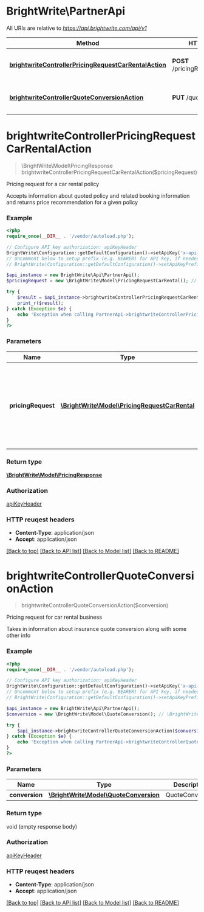 # BrightWrite\PartnerApi

All URIs are relative to *https://api.brightwrite.com/api/v1*

Method | HTTP request | Description
------------- | ------------- | -------------
[**brightwriteControllerPricingRequestCarRentalAction**](PartnerApi.md#brightwriteControllerPricingRequestCarRentalAction) | **POST** /pricingRequestCarRental | Pricing request for a car rental policy
[**brightwriteControllerQuoteConversionAction**](PartnerApi.md#brightwriteControllerQuoteConversionAction) | **PUT** /quoteConversion | Pricing request for car rental business


# **brightwriteControllerPricingRequestCarRentalAction**
> \BrightWrite\Model\PricingResponse brightwriteControllerPricingRequestCarRentalAction($pricingRequest)

Pricing request for a car rental policy

Accepts information about quoted policy and related booking information and returns price recommendation for a given policy

### Example 
```php
<?php
require_once(__DIR__ . '/vendor/autoload.php');

// Configure API key authorization: apiKeyHeader
BrightWrite\Configuration::getDefaultConfiguration()->setApiKey('x-api-key', 'YOUR_API_KEY');
// Uncomment below to setup prefix (e.g. BEARER) for API key, if needed
// BrightWrite\Configuration::getDefaultConfiguration()->setApiKeyPrefix('x-api-key', 'BEARER');

$api_instance = new BrightWrite\Api\PartnerApi();
$pricingRequest = new \BrightWrite\Model\PricingRequestCarRental(); // \BrightWrite\Model\PricingRequestCarRental | Pricing request should contain information about quoted policy and related booking information

try { 
    $result = $api_instance->brightwriteControllerPricingRequestCarRentalAction($pricingRequest);
    print_r($result);
} catch (Exception $e) {
    echo 'Exception when calling PartnerApi->brightwriteControllerPricingRequestCarRentalAction: ', $e->getMessage(), "\n";
}
?>
```

### Parameters

Name | Type | Description  | Notes
------------- | ------------- | ------------- | -------------
 **pricingRequest** | [**\BrightWrite\Model\PricingRequestCarRental**](\BrightWrite\Model\PricingRequestCarRental.md)| Pricing request should contain information about quoted policy and related booking information | 

### Return type

[**\BrightWrite\Model\PricingResponse**](PricingResponse.md)

### Authorization

[apiKeyHeader](../README.md#apiKeyHeader)

### HTTP reuqest headers

 - **Content-Type**: application/json
 - **Accept**: application/json

[[Back to top]](#) [[Back to API list]](../README.md#documentation-for-api-endpoints) [[Back to Model list]](../README.md#documentation-for-models) [[Back to README]](../README.md)

# **brightwriteControllerQuoteConversionAction**
> brightwriteControllerQuoteConversionAction($conversion)

Pricing request for car rental business

Takes in information about insurance quote conversion along with some other info

### Example 
```php
<?php
require_once(__DIR__ . '/vendor/autoload.php');

// Configure API key authorization: apiKeyHeader
BrightWrite\Configuration::getDefaultConfiguration()->setApiKey('x-api-key', 'YOUR_API_KEY');
// Uncomment below to setup prefix (e.g. BEARER) for API key, if needed
// BrightWrite\Configuration::getDefaultConfiguration()->setApiKeyPrefix('x-api-key', 'BEARER');

$api_instance = new BrightWrite\Api\PartnerApi();
$conversion = new \BrightWrite\Model\QuoteConversion(); // \BrightWrite\Model\QuoteConversion | QuoteConversion

try { 
    $api_instance->brightwriteControllerQuoteConversionAction($conversion);
} catch (Exception $e) {
    echo 'Exception when calling PartnerApi->brightwriteControllerQuoteConversionAction: ', $e->getMessage(), "\n";
}
?>
```

### Parameters

Name | Type | Description  | Notes
------------- | ------------- | ------------- | -------------
 **conversion** | [**\BrightWrite\Model\QuoteConversion**](\BrightWrite\Model\QuoteConversion.md)| QuoteConversion | 

### Return type

void (empty response body)

### Authorization

[apiKeyHeader](../README.md#apiKeyHeader)

### HTTP reuqest headers

 - **Content-Type**: application/json
 - **Accept**: application/json

[[Back to top]](#) [[Back to API list]](../README.md#documentation-for-api-endpoints) [[Back to Model list]](../README.md#documentation-for-models) [[Back to README]](../README.md)

